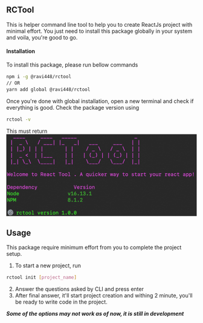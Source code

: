 ## RCTool

This is helper command line tool to help you to create ReactJs project with minimal effort. You just need to install this package globally in your system and voila, you're good to go.

#### Installation
To install this package, please run bellow commands
```bash
npm i -g @ravi448/rctool
// OR
yarn add global @ravi448/rctool
```
Once you're done with global installation, open a new terminal and check if everything is good. Check the package version using
```bash
rctool -v
```
This must return 
![File](./versionss.png)

## Usage

This package require minimum effort from you to complete the project setup.
1. To start a new project, run 
```bash
rctool init [project_name]
```
2. Answer the questions asked by CLI and press enter
3. After final answer, it'll start project creation and withing 2 minute, you'll be ready to write code in the project.

***Some of the options may not work as of now, it is still in development***